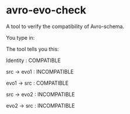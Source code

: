# avro-evo-check
A tool to verify the compatibility of Avro-schema.

You type in:


The tool tells you this:

 Identity     : COMPATIBLE

 src  -> evo1 : INCOMPATIBLE

 evo1 -> src  : COMPATIBLE

 src  -> evo2 : INCOMPATIBLE

 evo2 -> src  : INCOMPATIBLE

